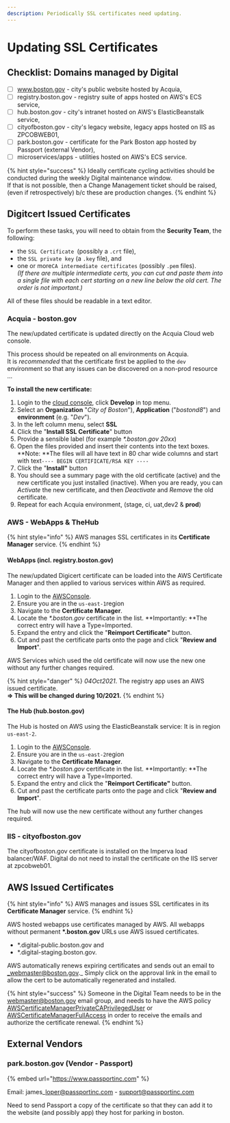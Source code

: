 ```yaml
---
description: Periodically SSL certificates need updating.
---
```


# Updating SSL Certificates

## Checklist: Domains managed by Digital

* [ ] www.boston.gov - city's public website hosted by Acquia,
* [ ] registry.boston.gov - registry suite of apps hosted on AWS's ECS service,
* [ ] hub.boston.gov - city's intranet hosted  on AWS's ElasticBeanstalk service,
* [ ] cityofboston.gov - city's legacy website, legacy apps hosted on IIS as ZPCOBWEB01,
* [ ] park.boston.gov - certificate for the Park Boston app hosted by Passport (external Vendor),
* [ ] microservices/apps - utilities hosted on AWS's ECS service.

{% hint style="success" %}
Ideally certificate cycling activities should be conducted during the weekly Digital maintenance window.\
If that is not possible, then a Change Management ticket should be raised, (even if retrospectively) b/c these are production changes.&#x20;
{% endhint %}

## Digitcert Issued Certificates

To perform these tasks, you will need to obtain from the **Security Team**, the following:

* the `SSL Certificate `(possibly a `.crt` file),&#x20;
* the `SSL private key` (a `.key` file), and
* one or more`CA intermediate certificates` (possibly `.pem` files). \
  _(If there are multiple intermediate certs, you can cut and paste them into a single file with each cert starting on a new line below the old cert.  The order is not important.)_

All of these files should be readable in a text editor.

### Acquia - boston.gov

The new/updated certificate is updated directly on the Acquia Cloud web console.

This process should be repeated on all environments on Acquia.  \
It is _recommended_ that the certificate first be applied to the `dev` environment so that any issues can be discovered on a non-prod resource ...

**To install the new certificate:**

1. Login to the [cloud console](https://cloud.acquia.com/login), click **Develop** in top menu.
2. Select an **Organization** "_City of Boston_"), **Application** ("_bostond8_") and **environment** (e.g. "_Dev_").
3. In the left column menu, select **SSL**
4. Click the "**Install SSL Certificate**" button
5. Provide a sensible label (for example _\*.boston.gov 20xx_)
6. Open the files provided and insert their contents into the text boxes.  **Note: **The files will all have text in 80 char wide columns and start with text`---- BEGIN CERTIFICATE/RSA KEY ----`&#x20;
7. Click the "**Install"** button
8. You should see a summary page with the old certificate (active) and the new certificate you just installed (inactive). When you are ready, you can _Activate_ the new certificate, and then _Deactivate_ and _Remove_ the old certificate.
9. Repeat for each Acquia environment, (stage, ci, uat,dev2 & **prod**)

### AWS - WebApps & TheHub

{% hint style="info" %}
AWS manages SSL certificates in its **Certificate Manager** service. &#x20;
{% endhint %}

#### WebApps (incl. registry.boston.gov)

The new/updated Digicert certificate can be loaded into the AWS Certificate Manager and then applied to various services within AWS as required.

1. Login to the [AWSConsole](https://console.aws.amazon.com).
2. Ensure you are in the `us-east-1`region
3. Navigate to the **Certificate Manager**.
4. Locate the _\*.boston.gov_ certificate in the list.  **Importantly: **The correct entry will have a Type=Imported.
5. Expand the entry and click the "**Reimport Certificate"** button.
6. Cut and past the certificate parts onto the page and click "**Review and Import**".

AWS Services which used the old certificate will now use the new one without any further changes required.

{% hint style="danger" %}
_04Oct2021_.  The registry app uses an AWS issued certificate.\
&#x20;**=> This will be changed during 10/2021.**
{% endhint %}

#### The Hub (hub.boston.gov)

The Hub is hosted on AWS using the ElasticBeanstalk service: It is in region `us-east-2`.

1. Login to the [AWSConsole](https://console.aws.amazon.com).
2. Ensure you are in the `us-east-2`region
3. Navigate to the **Certificate Manager**.
4. Locate the _\*.boston.gov_ certificate in the list.  **Importantly: **The correct entry will have a Type=Imported.
5. Expand the entry and click the "**Reimport Certificate"** button.
6. Cut and past the certificate parts onto the page and click "**Review and Import**".

The hub will now use the new certificate without any further changes required.

### IIS - cityofboston.gov

The cityofboston.gov certificate is installed on the Imperva load balancer/WAF.  Digital do not need to install the certificate on the IIS server at zpcobweb01.

## AWS Issued Certificates

{% hint style="info" %}
AWS manages and issues SSL certificates in its **Certificate Manager** service. &#x20;
{% endhint %}

AWS hosted webapps use certificates managed by AWS.  All webapps without permanent **\*.boston.gov** URLs use AWS issued certificates.

* \*.digital-public.boston.gov and&#x20;
* \*.digital-staging.boston.gov.

AWS automatically renews expiring certificates and sends out an email to _webmaster@boston.gov._  Simply click on the approval link in the email to allow the cert to be automatically regenerated and installed.

{% hint style="success" %}
Someone in the Digital Team needs to be in the webmaster@boston.gov email group, and needs to have the AWS policy [AWSCertificateManagerPrivateCAPrivilegedUser](https://console.aws.amazon.com/iam/home#/policies/arn:aws:iam::aws:policy/AWSCertificateManagerPrivateCAPrivilegedUser) or [AWSCertificateManagerFullAccess](https://console.aws.amazon.com/iam/home#/policies/arn:aws:iam::aws:policy/AWSCertificateManagerFullAccess) in order to receive the emails and authorize the certificate renewal.
{% endhint %}

## External Vendors

### park.boston.gov (Vendor - Passport)

{% embed url="https://www.passportinc.com" %}

Email: james\_loper@passportinc.com - support@passportinc.com

Need to send Passport a copy of the certificate so that they can add it to the website (and possibly app) they host for parking in boston.


